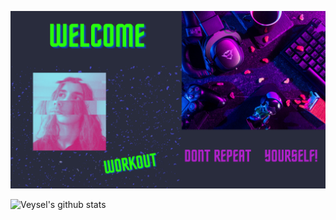 
![alt text](https://github.com/veyselhim/Veyselhim/blob/main/banner.png)


![Veysel's github stats](https://github-readme-stats.vercel.app/api?username=veyselhim)
